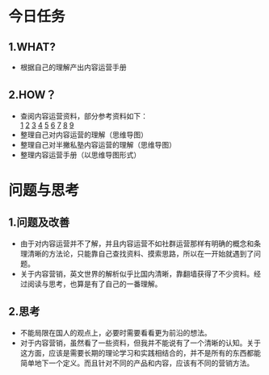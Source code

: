 今日任务
=

1.WHAT?
-

* 根据自己的理解产出内容运营手册

2.HOW？
-

* 查阅内容运营资料，部分参考资料如下：  
[1](https://en.wikipedia.org/wiki/Content_marketing)
[2](https://www.forbes.com/sites/joshsteimle/2014/09/19/what-is-content-marketing/#312c1ad510b9)
[3](https://blog.hubspot.com/marketing/content-marketing-strategy-guide#sm.000hxov2lgk4dt3115t12cqhrxxuu)
[4](http://neilpatel.com/what-is-content-marketing/)
[5](http://neilpatel.com/what-is-content-marketing/)
[6](http://contentmarketinginstitute.com/what-is-content-marketing/)
[7](http://www.baike.com/wiki/%E5%86%85%E5%AE%B9%E8%90%A5%E9%94%80)
[8](https://sanwen8.cn/p/1bfi2Bg.html)
[9](https://baijiahao.baidu.com/po/feed/share?wfr=spider&for=pc&context=%7B%22sourceFrom%22%3A%22bjh%22%2C%22nid%22%3A%22news_3458970197897277074%22%7D
)  
* 整理自己对内容运营的理解（思维导图）  
* 整理自己对半撇私塾内容运营的理解（思维导图）  
* 整理内容运营手册（以思维导图形式）

问题与思考
=

1.问题及改善
-

* 由于对内容运营并不了解，并且内容运营不如社群运营那样有明确的概念和条理清晰的方法论，只能靠自己查找资料、摸索思路，所以在一开始就遇到了问题。  
* 关于内容营销，英文世界的解析似乎比国内清晰，靠翻墙获得了不少资料。经过阅读与思考，也算是有了自己的一番理解。

2.思考
-

* 不能局限在国人的观点上，必要时需要看看更为前沿的想法。  
* 对于内容营销，虽然看了一些资料，但我并不能说有了一个清晰的认知。关于这方面，应该是需要长期的理论学习和实践相结合的，并不是所有的东西都能简单地下一个定义。而且针对不同的产品和内容，应该有不同的营销方法。
